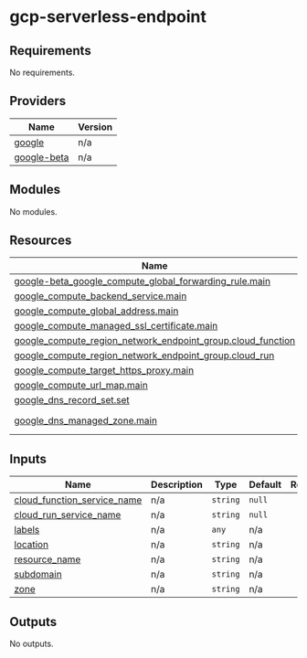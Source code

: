 # gcp-serverless-endpoint

<!-- BEGINNING OF PRE-COMMIT-TERRAFORM DOCS HOOK -->
## Requirements

No requirements.

## Providers

| Name | Version |
|------|---------|
| <a name="provider_google"></a> [google](#provider\_google) | n/a |
| <a name="provider_google-beta"></a> [google-beta](#provider\_google-beta) | n/a |

## Modules

No modules.

## Resources

| Name | Type |
|------|------|
| [google-beta_google_compute_global_forwarding_rule.main](https://registry.terraform.io/providers/hashicorp/google-beta/latest/docs/resources/google_compute_global_forwarding_rule) | resource |
| [google_compute_backend_service.main](https://registry.terraform.io/providers/hashicorp/google/latest/docs/resources/compute_backend_service) | resource |
| [google_compute_global_address.main](https://registry.terraform.io/providers/hashicorp/google/latest/docs/resources/compute_global_address) | resource |
| [google_compute_managed_ssl_certificate.main](https://registry.terraform.io/providers/hashicorp/google/latest/docs/resources/compute_managed_ssl_certificate) | resource |
| [google_compute_region_network_endpoint_group.cloud_function](https://registry.terraform.io/providers/hashicorp/google/latest/docs/resources/compute_region_network_endpoint_group) | resource |
| [google_compute_region_network_endpoint_group.cloud_run](https://registry.terraform.io/providers/hashicorp/google/latest/docs/resources/compute_region_network_endpoint_group) | resource |
| [google_compute_target_https_proxy.main](https://registry.terraform.io/providers/hashicorp/google/latest/docs/resources/compute_target_https_proxy) | resource |
| [google_compute_url_map.main](https://registry.terraform.io/providers/hashicorp/google/latest/docs/resources/compute_url_map) | resource |
| [google_dns_record_set.set](https://registry.terraform.io/providers/hashicorp/google/latest/docs/resources/dns_record_set) | resource |
| [google_dns_managed_zone.main](https://registry.terraform.io/providers/hashicorp/google/latest/docs/data-sources/dns_managed_zone) | data source |

## Inputs

| Name | Description | Type | Default | Required |
|------|-------------|------|---------|:--------:|
| <a name="input_cloud_function_service_name"></a> [cloud\_function\_service\_name](#input\_cloud\_function\_service\_name) | n/a | `string` | `null` | no |
| <a name="input_cloud_run_service_name"></a> [cloud\_run\_service\_name](#input\_cloud\_run\_service\_name) | n/a | `string` | `null` | no |
| <a name="input_labels"></a> [labels](#input\_labels) | n/a | `any` | n/a | yes |
| <a name="input_location"></a> [location](#input\_location) | n/a | `string` | n/a | yes |
| <a name="input_resource_name"></a> [resource\_name](#input\_resource\_name) | n/a | `string` | n/a | yes |
| <a name="input_subdomain"></a> [subdomain](#input\_subdomain) | n/a | `string` | n/a | yes |
| <a name="input_zone"></a> [zone](#input\_zone) | n/a | `string` | n/a | yes |

## Outputs

No outputs.
<!-- END OF PRE-COMMIT-TERRAFORM DOCS HOOK -->
